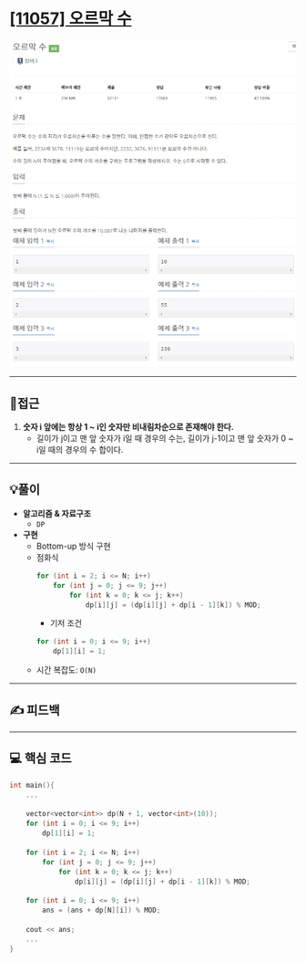 # [[11057] 오르막 수](https://www.acmicpc.net/problem/11057)

![](imgs/1.PNG)
![](imgs/2.PNG)
___
## 🤔접근
1. <b>숫자 i 앞에는 항상 1 ~ i인 숫자만 비내림차순으로 존재해야 한다.</b>
	- 길이가 j이고 맨 앞 숫자가 i일 때 경우의 수는, 길이가 j-1이고 맨 앞 숫자가 0 ~ i일 때의 경우의 수 합이다.
___
## 💡풀이
- <B>알고리즘 & 자료구조</B>
	- `DP`
- <b>구현</b>
	- Bottom-up 방식 구현
	- 점화식
		```c++
		for (int i = 2; i <= N; i++) 
			for (int j = 0; j <= 9; j++) 
				for (int k = 0; k <= j; k++) 
					dp[i][j] = (dp[i][j] + dp[i - 1][k]) % MOD;
		```
		- 기저 조건
		```c++
		for (int i = 0; i <= 9; i++)
			dp[1][i] = 1;
		```
	- 시간 복잡도: `O(N)`
___
## ✍ 피드백
___
## 💻 핵심 코드
```c++
int main(){
	...

	vector<vector<int>> dp(N + 1, vector<int>(10));
	for (int i = 0; i <= 9; i++)
		dp[1][i] = 1;
	
	for (int i = 2; i <= N; i++) 
		for (int j = 0; j <= 9; j++) 
			for (int k = 0; k <= j; k++) 
				dp[i][j] = (dp[i][j] + dp[i - 1][k]) % MOD;

	for (int i = 0; i <= 9; i++)
		ans = (ans + dp[N][i]) % MOD;

	cout << ans;
	...
}
```
